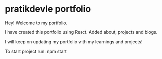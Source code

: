 # pratikdevle portfolio

Hey! Welcome to my portfolio.

I have created this portfolio using React.
Added about, projects and blogs.

I will keep on updating my portfolio with my learnings and projects!

To start project run: npm start
